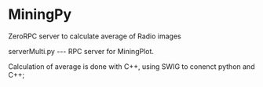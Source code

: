 # MiningPy
ZeroRPC server to calculate average of Radio images

serverMulti.py --- RPC server for MiningPlot. 

Calculation of average is done with C++, using SWIG to conenct python and C++;
